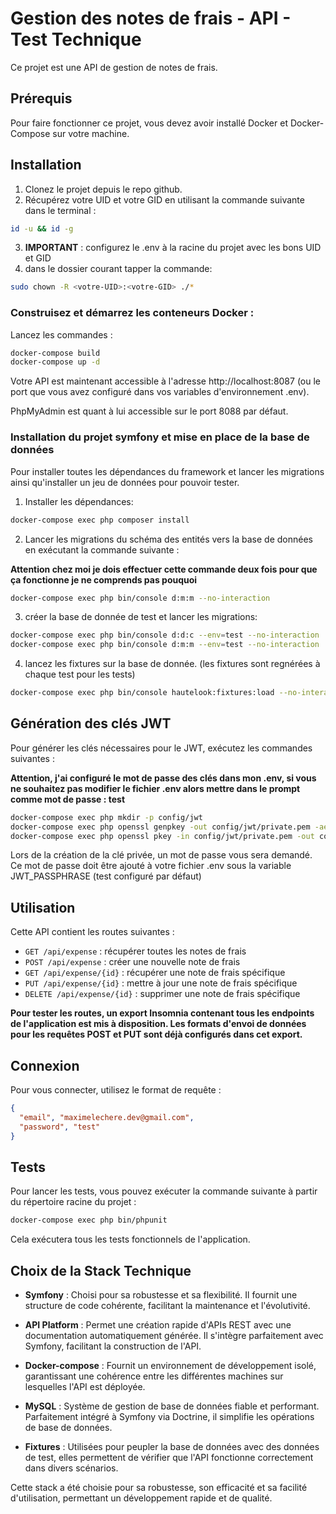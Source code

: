 # Gestion des notes de frais - API - Test Technique

Ce projet est une API de gestion de notes de frais.

## Prérequis

Pour faire fonctionner ce projet, vous devez avoir installé Docker et Docker-Compose sur votre machine. 

## Installation

1. Clonez le projet depuis le repo github.
2. Récupérez votre UID et votre GID en utilisant la commande suivante dans le terminal : 
```bash
id -u && id -g
```
3. **IMPORTANT** :  configurez le .env à la racine du projet avec les bons UID et GID
4. dans le dossier courant tapper la commande: 
```bash
sudo chown -R <votre-UID>:<votre-GID> ./*
```

### Construisez et démarrez les conteneurs Docker :

Lancez les commandes :

```bash
docker-compose build
docker-compose up -d
```


Votre API est maintenant accessible à l'adresse http://localhost:8087 (ou le port que vous avez configuré dans vos variables d'environnement .env).

PhpMyAdmin est quant à lui accessible sur le port 8088 par défaut.

### Installation du projet symfony et mise en place de la base de données

Pour installer toutes les dépendances du framework et lancer les migrations ainsi qu'installer un jeu de données pour pouvoir tester.

1. Installer les dépendances: 

```bash
docker-compose exec php composer install
```

2. Lancer les migrations du schéma des entités vers la base de données en exécutant la commande suivante :

**Attention chez moi je dois effectuer cette commande deux fois pour que ça fonctionne je ne comprends pas pouquoi**
```bash
docker-compose exec php bin/console d:m:m --no-interaction
```

3. créer la base de donnée de test et lancer les migrations: 
   
```bash
docker-compose exec php bin/console d:d:c --env=test --no-interaction
docker-compose exec php bin/console d:m:m --env=test --no-interaction
```
4. lancez les fixtures sur la base de donnée. (les fixtures sont regnérées à chaque test pour les tests)

```bash
docker-compose exec php bin/console hautelook:fixtures:load --no-interaction
```

## Génération des clés JWT

Pour générer les clés nécessaires pour le JWT, exécutez les commandes suivantes :

**Attention, j'ai configuré le mot de passe des clés dans mon .env, si vous ne souhaitez pas modifier le fichier .env alors mettre dans le prompt comme mot de passe : test**

```bash
docker-compose exec php mkdir -p config/jwt
docker-compose exec php openssl genpkey -out config/jwt/private.pem -aes256 -algorithm rsa -pkeyopt rsa_keygen_bits:4096
docker-compose exec php openssl pkey -in config/jwt/private.pem -out config/jwt/public.pem -pubout
```

Lors de la création de la clé privée, un mot de passe vous sera demandé. Ce mot de passe doit être ajouté à votre fichier .env sous la variable JWT_PASSPHRASE (test configuré par défaut)




## Utilisation

Cette API contient les routes suivantes :

- `GET /api/expense` : récupérer toutes les notes de frais
- `POST /api/expense` : créer une nouvelle note de frais
- `GET /api/expense/{id}` : récupérer une note de frais spécifique
- `PUT /api/expense/{id}` : mettre à jour une note de frais spécifique
- `DELETE /api/expense/{id}` : supprimer une note de frais spécifique

**Pour tester les routes, un export Insomnia contenant tous les endpoints de l'application est mis à disposition. Les formats d'envoi de données pour les requêtes POST et PUT sont déjà configurés dans cet export.**


## Connexion

Pour vous connecter, utilisez le format de requête :
```json
{
  "email", "maximelechere.dev@gmail.com",
  "password", "test"
}
```

## Tests

Pour lancer les tests, vous pouvez exécuter la commande suivante à partir du répertoire racine du projet :

```bash
docker-compose exec php bin/phpunit
```

Cela exécutera tous les tests fonctionnels de l'application.

## Choix de la Stack Technique

- **Symfony** : Choisi pour sa robustesse et sa flexibilité. Il fournit une structure de code cohérente, facilitant la maintenance et l'évolutivité.

- **API Platform** : Permet une création rapide d'APIs REST avec une documentation automatiquement générée. Il s'intègre parfaitement avec Symfony, facilitant la construction de l'API.

- **Docker-compose** : Fournit un environnement de développement isolé, garantissant une cohérence entre les différentes machines sur lesquelles l'API est déployée.

- **MySQL** : Système de gestion de base de données fiable et performant. Parfaitement intégré à Symfony via Doctrine, il simplifie les opérations de base de données.

- **Fixtures** : Utilisées pour peupler la base de données avec des données de test, elles permettent de vérifier que l'API fonctionne correctement dans divers scénarios.

Cette stack a été choisie pour sa robustesse, son efficacité et sa facilité d'utilisation, permettant un développement rapide et de qualité.
